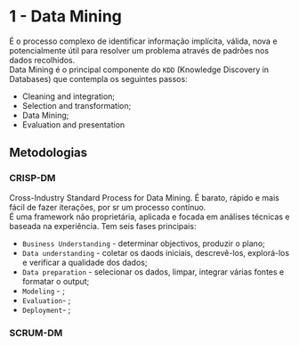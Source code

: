 # 1 - Data Mining

É o processo complexo de identificar informação implícita, válida, nova e potencialmente útil para resolver um problema através de padrões nos dados recolhidos. <br>
Data Mining é o principal componente do `KDD` (Knowledge Discovery in Databases) que contempla os seguintes passos:

- Cleaning and integration;
- Selection and transformation;
- Data Mining;
- Evaluation and presentation

## Metodologias

### CRISP-DM

Cross-Industry Standard Process for Data Mining. É barato, rápido e mais fácil de fazer iterações, por sr um processo contínuo. <br>
É uma framework não proprietária, aplicada e focada em análises técnicas e baseada na experiência. Tem seis fases principais:

- `Business Understanding` - determinar objectivos, produzir o plano;
- `Data understanding` - coletar os daods iniciais, descrevê-los, explorá-los e verificar a qualidade dos dados;
- `Data preparation` - selecionar os dados, limpar, integrar várias fontes e formatar o output;
- `Modeling` - ;
- `Evaluation`- ;
- `Deployment`- ;

### SCRUM-DM

